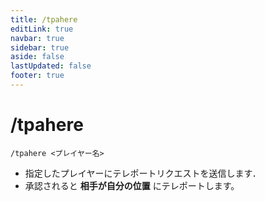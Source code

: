 ```yaml
---
title: /tpahere
editLink: true
navbar: true
sidebar: true
aside: false
lastUpdated: false
footer: true
---
```


# /tpahere

`/tpahere <プレイヤー名>`

- 指定したプレイヤーにテレポートリクエストを送信します．
- 承認されると **相手が自分の位置** にテレポートします。
